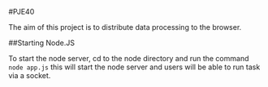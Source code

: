 #PJE40

The aim of this project is to distribute data processing to the browser.

##Starting Node.JS

To start the node server, cd to the node directory and run the command
`node app.js`
this will start the node server and users will be able to run task via a socket.